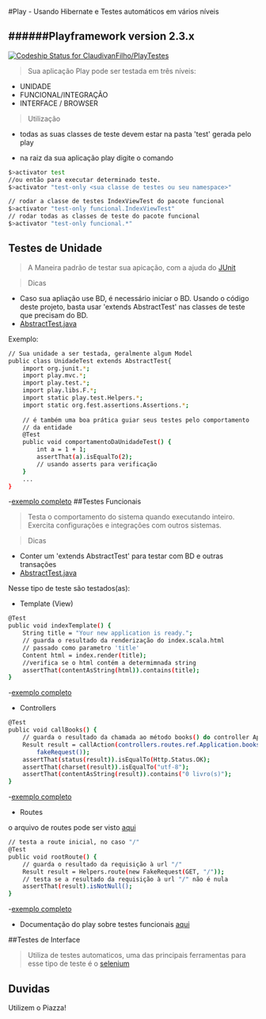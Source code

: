 #Play - Usando Hibernate e Testes automáticos em vários níveis

######Playframework version 2.3.x 
---
[ ![Codeship Status for ClaudivanFilho/PlayTestes](https://www.codeship.io/projects/62221cd0-f8c3-0131-6ba1-42ecadc609ef/status)](https://www.codeship.io/projects/28753)

>Sua aplicação Play pode ser testada em três níveis:

  - UNIDADE
  - FUNCIONAL/INTEGRAÇÃO
  - INTERFACE / BROWSER
  
>Utilização

* todas as suas classes de teste devem estar na pasta 'test' gerada pelo play

* na raiz da sua aplicação play digite o comando
```sh
$>activator test
//ou então para executar determinado teste.
$>activator "test-only <sua classe de testes ou seu namespace>"
```
```sh
// rodar a classe de testes IndexViewTest do pacote funcional
$>activator "test-only funcional.IndexViewTest"
// rodar todas as classes de teste do pacote funcional 
$>activator "test-only funcional.*"
``` 

## Testes de Unidade

> A Maneira padrão de testar sua apicação, com a ajuda do [JUnit]

> Dicas
* Caso sua apliação use BD, é necessário iniciar o BD. Usando o código deste projeto, basta usar 'extends AbstractTest' nas classes de teste que precisam do BD.
* [AbstractTest.java]

Exemplo:
```sh
// Sua unidade a ser testada, geralmente algum Model 
public class UnidadeTest extends AbstractTest{
    import org.junit.*;
    import play.mvc.*;
    import play.test.*;
    import play.libs.F.*;
    import static play.test.Helpers.*;
    import static org.fest.assertions.Assertions.*;
    
    // é também uma boa prática guiar seus testes pelo comportamento 
    // da entidade
    @Test 
    public void comportamentoDaUnidadeTest() {
        int a = 1 + 1;
        assertThat(a).isEqualTo(2);
        // usando asserts para verificação
    }
    ...
}
```
-[exemplo completo][4]
##Testes Funcionais

> Testa o comportamento do sistema quando executando inteiro. Exercita configurações e integrações com outros sistemas. 

> Dicas
* Conter um 'extends AbstractTest' para testar com BD e outras transações
* [AbstractTest.java]

Nesse tipo de teste são testados(as):
* Template (View)

```sh
@Test
public void indexTemplate() {
	String title = "Your new application is ready.";
	// guarda o resultado da renderização do index.scala.html 
	// passado como parametro 'title'
    Content html = index.render(title);
    //verifica se o html contém a determimnada string
    assertThat(contentAsString(html)).contains(title);
}
``` 
 
-[exemplo completo][1]
* Controllers

```sh
@Test
public void callBooks() {
    // guarda o resultado da chamada ao método books() do controller Application
    Result result = callAction(controllers.routes.ref.Application.books(),
		fakeRequest());
    assertThat(status(result)).isEqualTo(Http.Status.OK);
    assertThat(charset(result)).isEqualTo("utf-8");
    assertThat(contentAsString(result)).contains("0 livro(s)");
}
```

-[exemplo completo][2]
* Routes

o arquivo de routes pode ser visto [aqui][routes]
```sh
// testa a route inicial, no caso "/"
@Test
public void rootRoute() {
    // guarda o resultado da requisição à url "/"
    Result result = Helpers.route(new FakeRequest(GET, "/"));
    // testa se a resultado da requisição à url "/" não é nula
    assertThat(result).isNotNull();
}
```
-[exemplo completo][3]
* Documentação do play sobre testes funcionais [aqui][TestesFuncionais]

##Testes de Interface
>Utiliza de testes automaticos, uma das principais ferramentas para esse tipo de teste é o [selenium]

## Duvidas 

Utilizem o Piazza!

[AbstractTest.java]:https://github.com/ClaudivanFilho/PlayTestes/blob/master/test/base/AbstractTest.java
[routes]:https://github.com/ClaudivanFilho/PlayTestes/blob/master/conf/routes
[selenium]:http://docs.seleniumhq.org/
[1]:https://github.com/ClaudivanFilho/PlayTestes/blob/master/test/funcional/IndexViewTest.java
[2]:https://github.com/ClaudivanFilho/PlayTestes/blob/master/test/funcional/ApplicationControllerTest.java
[3]:https://github.com/ClaudivanFilho/PlayTestes/blob/master/test/funcional/IndexRouteTest.java
[4]:https://github.com/ClaudivanFilho/PlayTestes/blob/master/test/unidade/LivroTest.java
[JUnit]:http://www.junit.org/
[TestesFuncionais]:http://www.playframework.com/documentation/2.3.x/JavaFunctionalTest
